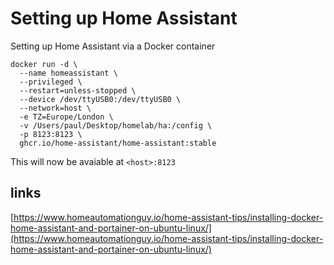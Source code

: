 # Setting up Home Assistant

Setting up Home Assistant via a Docker container

```docker
docker run -d \
  --name homeassistant \
  --privileged \
  --restart=unless-stopped \
  --device /dev/ttyUSB0:/dev/ttyUSB0 \
  --network=host \
  -e TZ=Europe/London \
  -v /Users/paul/Desktop/homelab/ha:/config \
  -p 8123:8123 \
  ghcr.io/home-assistant/home-assistant:stable
```

This will now be avaiable at `<host>:8123`

## links

[https://www.homeautomationguy.io/home-assistant-tips/installing-docker-home-assistant-and-portainer-on-ubuntu-linux/](https://www.homeautomationguy.io/home-assistant-tips/installing-docker-home-assistant-and-portainer-on-ubuntu-linux/)
